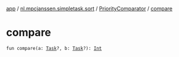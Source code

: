 [app](../../index.md) / [nl.mpcjanssen.simpletask.sort](../index.md) / [PriorityComparator](index.md) / [compare](.)

# compare

`fun compare(a: `[`Task`](../../nl.mpcjanssen.simpletask.task/-task/index.md)`?, b: `[`Task`](../../nl.mpcjanssen.simpletask.task/-task/index.md)`?): `[`Int`](https://kotlinlang.org/api/latest/jvm/stdlib/kotlin/-int/index.html)
